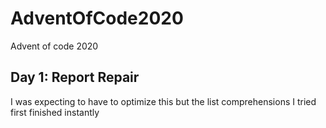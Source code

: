 # AdventOfCode2020
Advent of code 2020

## Day 1: Report Repair
I was expecting to have to optimize this but the list comprehensions I tried first finished instantly
